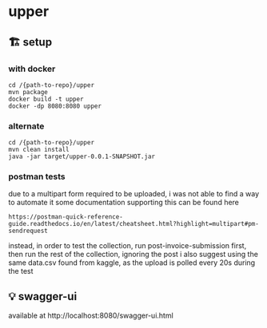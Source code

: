 # upper
## 🏗️ setup
### with docker
```
cd /{path-to-repo}/upper
mvn package
docker build -t upper
docker -dp 8080:8080 upper
```
### alternate
```
cd /{path-to-repo}/upper
mvn clean install
java -jar target/upper-0.0.1-SNAPSHOT.jar
```
### postman tests
due to a multipart form required to be uploaded, i was not able to find a way to automate it
some documentation supporting this can be found here
```
https://postman-quick-reference-guide.readthedocs.io/en/latest/cheatsheet.html?highlight=multipart#pm-sendrequest
```
instead, in order to test the collection, run post-invoice-submission first, then run the rest of the collection, ignoring the post
i also suggest using the same data.csv found from kaggle, as the upload is polled every 20s during the test

## 💡 swagger-ui
available at http://localhost:8080/swagger-ui.html
